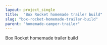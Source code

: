 ```yaml
---
layout: project_single
title:  "Box Rocket homemade trailer build"
slug: "box-rocket-homemade-trailer-build"
parent: "homemade-camper-trailer"
---
```

Box Rocket homemade trailer build